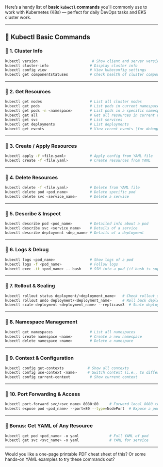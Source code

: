 Here’s a handy list of **basic `kubectl` commands** you'll commonly use to work with Kubernetes (K8s) — perfect for daily DevOps tasks and EKS cluster work.

---

## 🧰 **Kubectl Basic Commands**

### 🔹 **1. Cluster Info**

```bash
kubectl version                         # Show client and server version
kubectl cluster-info                   # Display cluster info
kubectl config view                    # View kubeconfig settings
kubectl get componentstatuses          # Check health of cluster components
```

---

### 🔹 **2. Get Resources**

```bash
kubectl get nodes                      # List all cluster nodes
kubectl get pods                       # List pods in current namespace
kubectl get pods -n <namespace>        # List pods in a specific namespace
kubectl get all                        # Get all resources in current namespace
kubectl get svc                        # List services
kubectl get deployments                # List deployments
kubectl get events                     # View recent events (for debugging)
```

---

### 🔹 **3. Create / Apply Resources**

```bash
kubectl apply -f <file.yaml>           # Apply config from YAML file
kubectl create -f <file.yaml>          # Create resources from YAML
```

---

### 🔹 **4. Delete Resources**

```bash
kubectl delete -f <file.yaml>          # Delete from YAML file
kubectl delete pod <pod_name>          # Delete specific pod
kubectl delete svc <service_name>      # Delete a service
```

---

### 🔹 **5. Describe & Inspect**

```bash
kubectl describe pod <pod_name>        # Detailed info about a pod
kubectl describe svc <service_name>    # Details of a service
kubectl describe deployment <dep_name> # Details of a deployment
```

---

### 🔹 **6. Logs & Debug**

```bash
kubectl logs <pod_name>                # Show logs of a pod
kubectl logs -f <pod_name>             # Follow logs
kubectl exec -it <pod_name> -- bash    # SSH into a pod (if bash is supported)
```

---

### 🔹 **7. Rollout & Scaling**

```bash
kubectl rollout status deployment/<deployment_name>   # Check rollout status
kubectl rollout undo deployment/<deployment_name>     # Roll back deployment
kubectl scale deployment <deployment_name> --replicas=3  # Scale deployment
```

---

### 🔹 **8. Namespace Management**

```bash
kubectl get namespaces                 # List all namespaces
kubectl create namespace <name>        # Create a new namespace
kubectl delete namespace <name>        # Delete a namespace
```

---

### 🔹 **9. Context & Configuration**

```bash
kubectl config get-contexts           # Show all contexts
kubectl config use-context <name>     # Switch context (i.e., to different cluster)
kubectl config current-context         # Show current context
```

---

### 🔹 **10. Port Forwarding & Access**

```bash
kubectl port-forward svc/<svc_name> 8080:80     # Forward local 8080 to pod/service port 80
kubectl expose pod <pod_name> --port=80 --type=NodePort  # Expose a pod as a service
```

---

### 📄 Bonus: Get YAML of Any Resource

```bash
kubectl get pod <pod_name> -o yaml              # Full YAML of pod
kubectl get svc <svc_name> -o yaml              # YAML for service
```

---

Would you like a one-page printable PDF cheat sheet of this? Or some hands-on YAML examples to try these commands out?
